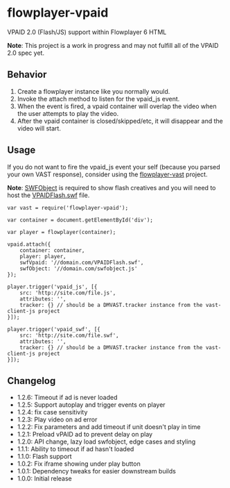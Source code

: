 # flowplayer-vpaid
VPAID 2.0 (Flash/JS) support within Flowplayer 6 HTML

**Note**: This project is a work in progress and may not fulfill all of the VPAID 2.0 spec yet.

## Behavior

1. Create a flowplayer instance like you normally would.
2. Invoke the attach method to listen for the vpaid_js event.
3. When the event is fired, a vpaid container will overlap the video when the user attempts to play the video.
4. After the vpaid container is closed/skipped/etc, it will disappear and the video will start.

## Usage

If you do not want to fire the vpaid_js event your self (because you parsed your own VAST response), consider using the [flowplayer-vast](https://github.com/mantisadnetwork/flowplayer-vast) project.

**Note**: [SWFObject](https://github.com/swfobject/swfobject/blob/master/swfobject/swfobject.js) is required to show flash creatives and you will need to host the [VPAIDFlash.swf](https://github.com/MailOnline/VPAIDFLASHClient/blob/master/bin/VPAIDFlash.swf) file.

```
var vast = require('flowplayer-vpaid');

var container = document.getElementById('div');

var player = flowplayer(container);

vpaid.attach({
    container: container,
    player: player,
    swfVpaid: '//domain.com/VPAIDFlash.swf',
    swfObject: '//domain.com/swfobject.js'
});

player.trigger('vpaid_js', [{
    src: 'http://site.com/file.js',
    attributes: '',
    tracker: {} // should be a DMVAST.tracker instance from the vast-client-js project
}]);

player.trigger('vpaid_swf', [{
    src: 'http://site.com/file.swf',
    attributes: '',
    tracker: {} // should be a DMVAST.tracker instance from the vast-client-js project
}]);
```

## Changelog

* 1.2.6: Timeout if ad is never loaded
* 1.2.5: Support autoplay and trigger events on player
* 1.2.4: fix case sensitivity
* 1.2.3: Play video on ad error
* 1.2.2: Fix parameters and add timeout if unit doesn't play in time
* 1.2.1: Preload vPAID ad to prevent delay on play
* 1.2.0: API change, lazy load swfobject, edge cases and styling
* 1.1.1: Ability to timeout if ad hasn't loaded
* 1.1.0: Flash support
* 1.0.2: Fix iframe showing under play button
* 1.0.1: Dependency tweaks for easier downstream builds
* 1.0.0: Initial release